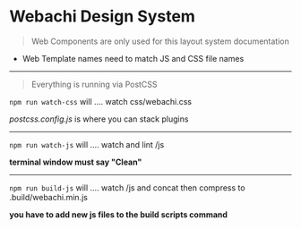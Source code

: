 # Webachi Design System

> Web Components are only used for this layout system documentation

 - Web Template names need to match JS and CSS file names

---

> Everything is running via PostCSS

`npm run watch-css` will .... watch css/webachi.css

*postcss.config.js* is where you can stack plugins

---

`npm run watch-js` will .... watch and lint /js

**terminal window must say "Clean"**

---

`npm run build-js` will .... watch /js and concat then compress to .build/webachi.min.js

**you have to add new js files to the build scripts command**
